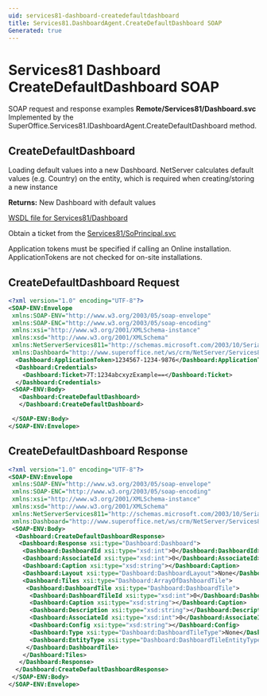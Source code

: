 ```yaml
---
uid: services81-dashboard-createdefaultdashboard
title: Services81.DashboardAgent.CreateDefaultDashboard SOAP
Generated: true
---
```


# Services81 Dashboard CreateDefaultDashboard SOAP

SOAP request and response examples **Remote/Services81/Dashboard.svc**
Implemented by the <see cref="M:SuperOffice.Services81.IDashboardAgent.CreateDefaultDashboard">SuperOffice.Services81.IDashboardAgent.CreateDefaultDashboard</see> method.

## CreateDefaultDashboard

Loading default values into a new Dashboard.
NetServer calculates default values (e.g. Country) on the entity, which is required when creating/storing a new instance


**Returns:** New Dashboard with default values


[WSDL file for Services81/Dashboard](../Services81-Dashboard.md)

Obtain a ticket from the [Services81/SoPrincipal.svc](../SoPrincipal/index.md)

Application tokens must be specified if calling an Online installation. ApplicationTokens are not checked for on-site installations.

## CreateDefaultDashboard Request

```xml
<?xml version="1.0" encoding="UTF-8"?>
<SOAP-ENV:Envelope
 xmlns:SOAP-ENV="http://www.w3.org/2003/05/soap-envelope"
 xmlns:SOAP-ENC="http://www.w3.org/2003/05/soap-encoding"
 xmlns:xsi="http://www.w3.org/2001/XMLSchema-instance"
 xmlns:xsd="http://www.w3.org/2001/XMLSchema"
 xmlns:NetServerServices811="http://schemas.microsoft.com/2003/10/Serialization/"
 xmlns:Dashboard="http://www.superoffice.net/ws/crm/NetServer/Services81">
  <Dashboard:ApplicationToken>1234567-1234-9876</Dashboard:ApplicationToken>
  <Dashboard:Credentials>
    <Dashboard:Ticket>7T:1234abcxyzExample==</Dashboard:Ticket>
  </Dashboard:Credentials>
 <SOAP-ENV:Body>
   <Dashboard:CreateDefaultDashboard>
   </Dashboard:CreateDefaultDashboard>

 </SOAP-ENV:Body>
</SOAP-ENV:Envelope>

```


## CreateDefaultDashboard Response

```xml
<?xml version="1.0" encoding="UTF-8"?>
<SOAP-ENV:Envelope
 xmlns:SOAP-ENV="http://www.w3.org/2003/05/soap-envelope"
 xmlns:SOAP-ENC="http://www.w3.org/2003/05/soap-encoding"
 xmlns:xsi="http://www.w3.org/2001/XMLSchema-instance"
 xmlns:xsd="http://www.w3.org/2001/XMLSchema"
 xmlns:NetServerServices811="http://schemas.microsoft.com/2003/10/Serialization/"
 xmlns:Dashboard="http://www.superoffice.net/ws/crm/NetServer/Services81">
 <SOAP-ENV:Body>
  <Dashboard:CreateDefaultDashboardResponse>
   <Dashboard:Response xsi:type="Dashboard:Dashboard">
    <Dashboard:DashboardId xsi:type="xsd:int">0</Dashboard:DashboardId>
    <Dashboard:AssociateId xsi:type="xsd:int">0</Dashboard:AssociateId>
    <Dashboard:Caption xsi:type="xsd:string"></Dashboard:Caption>
    <Dashboard:Layout xsi:type="Dashboard:DashboardLayout">None</Dashboard:Layout>
    <Dashboard:Tiles xsi:type="Dashboard:ArrayOfDashboardTile">
     <Dashboard:DashboardTile xsi:type="Dashboard:DashboardTile">
      <Dashboard:DashboardTileId xsi:type="xsd:int">0</Dashboard:DashboardTileId>
      <Dashboard:Caption xsi:type="xsd:string"></Dashboard:Caption>
      <Dashboard:Description xsi:type="xsd:string"></Dashboard:Description>
      <Dashboard:AssociateId xsi:type="xsd:int">0</Dashboard:AssociateId>
      <Dashboard:Config xsi:type="xsd:string"></Dashboard:Config>
      <Dashboard:Type xsi:type="Dashboard:DashboardTileType">None</Dashboard:Type>
      <Dashboard:EntityType xsi:type="Dashboard:DashboardTileEntityType">None</Dashboard:EntityType>
     </Dashboard:DashboardTile>
    </Dashboard:Tiles>
   </Dashboard:Response>
  </Dashboard:CreateDefaultDashboardResponse>
 </SOAP-ENV:Body>
</SOAP-ENV:Envelope>

```

